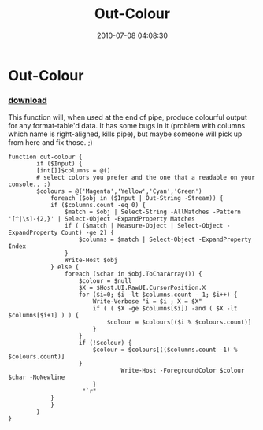 ﻿---
pid:            1954
poster:         BartekB
title:          Out-Colour
date:           2010-07-08 04:08:30
format:         posh
parent:         0
parent:         0

---

# Out-Colour

### [download](1954.ps1)

This function will, when used at the end of pipe, produce colourful output for any format-table'd data. It has some bugs in it (problem with columns which name is right-aligned, kills pipe), but maybe someone will pick up from here and fix those. ;)

```posh
function out-colour {
    	if ($Input) {
		[int[]]$columns = @()
		# select colors you prefer and the one that a readable on your console.. :)
		$colours = @('Magenta','Yellow','Cyan','Green')
        	foreach ($obj in ($Input | Out-String -Stream)) {
			if ($columns.count -eq 0) {
				$match = $obj | Select-String -AllMatches -Pattern '[^|\s]-{2,}' | Select-Object -ExpandProperty Matches
				if ( ($match | Measure-Object | Select-Object -ExpandProperty Count) -ge 2) {
					$columns = $match | Select-Object -ExpandProperty Index
				}
				Write-Host $obj
			} else {
				foreach ($char in $obj.ToCharArray()) {
					$colour = $null
					$X = $Host.UI.RawUI.CursorPosition.X
					for ($i=0; $i -lt $columns.count - 1; $i++) {
						Write-Verbose "i = $i ; X = $X"
						if ( ( $X -ge $columns[$i]) -and ( $X -lt $columns[$i+1] ) ) {
							$colour = $colours[($i % $colours.count)]
						}
					}
					if (!$colour) {
						$colour = $colours[(($columns.count -1) % $colours.count)]
					}
                    			Write-Host -ForegroundColor $colour $char -NoNewline
                		}
               		 "`r"
			}
        	}
    	}
}
```
